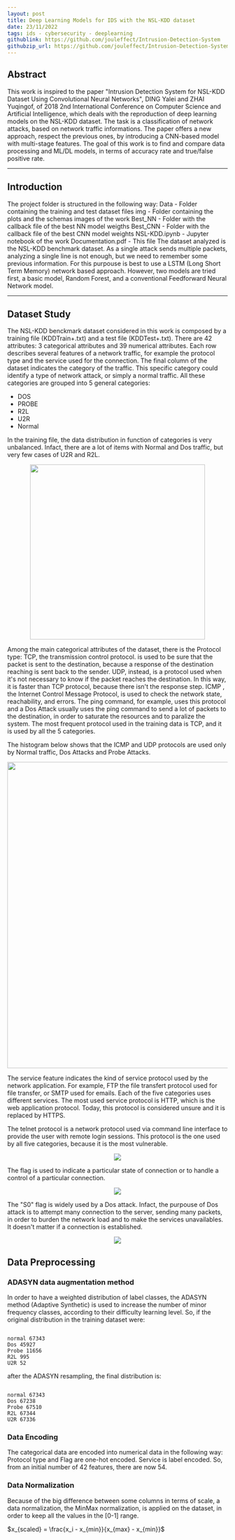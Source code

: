 ```yaml
---
layout: post
title: Deep Learning Models for IDS with the NSL-KDD dataset
date: 23/11/2022
tags: ids - cybersecurity - deeplearning
githublink: https://github.com/jouleffect/Intrusion-Detection-System
githubzip_url: https://github.com/jouleffect/Intrusion-Detection-System/archive/refs/heads/main.zip
---
```


## Abstract
This work is inspired to the paper "Intrusion Detection System for NSL-KDD Dataset Using
Convolutional Neural Networks", DING Yalei and ZHAI Yuqingof, of 2018 2nd International
Conference on Computer Science and Artificial Intelligence, which deals with the reproduction of
deep learning models on the NSL-KDD dataset. The task is a classification of network attacks,
based on network traffic informations. The paper offers a new approach, respect the previous
ones, by introducing a CNN-based model with multi-stage features.
The goal of this work is to find and compare data processing and ML/DL models, in terms of
accuracy rate and true/false positive rate.

* * *

## Introduction
The project folder is structured in the following way:
Data - Folder containing the training and test dataset files
img - Folder containing the plots and the schemas images of the work
Best_NN - Folder with the callback file of the best NN model weigths
Best_CNN - Folder with the callback file of the best CNN model weights
NSL-KDD.ipynb - Jupyter notebook of the work
Documentation.pdf - This file
The dataset analyzed is the NSL-KDD benchmark dataset. As a single attack sends multiple
packets, analyzing a single line is not enough, but we need to remember some previous
information. For this purpouse is best to use a LSTM (Long Short Term Memory) network based
approach.
However, two models are tried first, a basic model, Random Forest, and a conventional
Feedforward Neural Network model.

* * *

## Dataset Study
The NSL-KDD benckmark dataset considered in this work is composed by a training file
(KDDTrain+.txt) and a test file (KDDTest+.txt). There are 42 attributes: 3 categorical attributes and
39 numerical attributes. Each row describes several features of a network traffic, for example the
protocol type and the service used for the connection. The final column of the dataset indicates
the category of the traffic. This specific category could identify a type of network attack, or simply
a normal traffic. All these categories are grouped into 5 general categories:

- DOS
- PROBE
- R2L
- U2R
- Normal

In the training file, the data distribution in function of categories is very unbalanced. Infact, there
are a lot of items with Normal and Dos traffic, but very few cases of U2R and R2L.

<p align="center">
  <img src="https://github.com/jouleffect/Intrusion-Detection-System/blob/main/img/macro_category.png" style="width:400px;">
</p>

Among the main categorical attributes of the dataset, there is the Protocol type:
TCP, the transmission control protocol. is used to be sure that the packet is sent to the
destination, because a response of the destination reaching is sent back to the sender.
UDP, instead, is a protocol used when it's not necessary to know if the packet reaches the
destination. In this way, it is faster than TCP protocol, because there isn't the response step.
ICMP , the Internet Control Message Protocol, is used to check the network state,
reachability, and errors. The ping command, for example, uses this protocol and a Dos Attack
usually uses the ping command to send a lot of packets to the destination, in order to
saturate the resources and to paralize the system.
The most frequent protocol used in the training data is TCP, and it is used by all the 5 categories.

The histogram below shows that the ICMP and UDP protocols are used only by Normal traffic, Dos
Attacks and Probe Attacks.

<p align="center">
  <img src="https://user-images.githubusercontent.com/53179989/219856279-37085d93-e354-4cc5-a643-56a8c7a9952f.png" style="width:700px;">
</p>

The service feature indicates the kind of service protocol used by the network application. For
example, FTP the file transfert protocol used for file transfer, or SMTP used for emails.
Each of the five categories uses different services. The most used service protocol is HTTP, which
is the web application protocol. Today, this protocol is considered unsure and it is replaced by
HTTPS.

The telnet protocol is a network protocol used via command line interface to provide the user
with remote login sessions. This protocol is the one used by all five categories, because it is the
most vulnerable.

<p align="center">
  <img src="https://github.com/jouleffect/Intrusion-Detection-System/blob/main/img/services_hist.png">
</p>

The flag is used to indicate a particular state of connection or to handle a control of a particular
connection.


<p align="center">
  <img src="https://github.com/jouleffect/Intrusion-Detection-System/blob/main/img/flags.png">
</p>

The "S0" flag is widely used by a Dos attack. Infact, the purpouse of Dos attack is to attempt many
connection to the server, sending many packets, in order to burden the network load and to make
the services unavailables. It doesn't matter if a connection is established.

<p align="center">
  <img src="https://github.com/jouleffect/Intrusion-Detection-System/blob/main/img/flags_hist.png">
</p>


## Data Preprocessing
### ADASYN data augmentation method
In order to have a weighted distribution of label classes, the ADASYN method (Adaptive Synthetic)
is used to increase the number of minor frequency classes, according to their difficulty learning
level. So, if the original distribution in the training dataset were:

<pre><code>
normal 67343
Dos 45927
Probe 11656
R2L 995
U2R 52
</code></pre>

after the ADASYN resampling, the final distribution is:

<pre><code>
normal 67343
Dos 67238
Probe 67510
R2L 67344
U2R 67336
</code></pre>

### Data Encoding
The categorical data are encoded into numerical data in the following way:
Protocol type and Flag are one-hot encoded.
Service is label encoded.
So, from an initial number of 42 features, there are now 54.

### Data Normalization
Because of the big difference between some columns in terms of scale, a data normalization, the
MinMax normalization, is applied on the dataset, in order to keep all the values in the [0-1] range.

$x_{scaled} = \frac{x_i - x_{min}}{x_{max} - x_{min}}$

